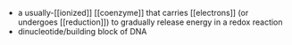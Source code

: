 - a usually-[[ionized]] [[coenzyme]] that carries [[electrons]] (or undergoes [[reduction]]) to gradually release energy in a redox reaction
- dinucleotide/building block of DNA